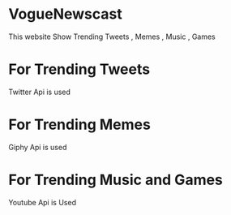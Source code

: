 # VogueNewscast

This website Show Trending Tweets , Memes , Music , Games 

# For Trending Tweets 
Twitter Api is used  

# For Trending Memes 
Giphy Api is used 

# For Trending Music and Games 
Youtube Api is Used





